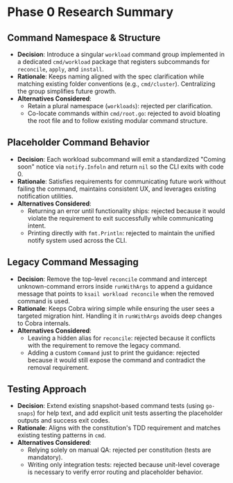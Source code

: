 # Phase 0 Research Summary

## Command Namespace & Structure

- **Decision**: Introduce a singular `workload` command group implemented in a dedicated `cmd/workload` package that registers subcommands for `reconcile`, `apply`, and `install`.
- **Rationale**: Keeps naming aligned with the spec clarification while matching existing folder conventions (e.g., `cmd/cluster`). Centralizing the group simplifies future growth.
- **Alternatives Considered**:
  - Retain a plural namespace (`workloads`): rejected per clarification.
  - Co-locate commands within `cmd/root.go`: rejected to avoid bloating the root file and to follow existing modular command structure.

## Placeholder Command Behavior

- **Decision**: Each workload subcommand will emit a standardized "Coming soon" notice via `notify.Infoln` and return `nil` so the CLI exits with code 0.
- **Rationale**: Satisfies requirements for communicating future work without failing the command, maintains consistent UX, and leverages existing notification utilities.
- **Alternatives Considered**:
  - Returning an error until functionality ships: rejected because it would violate the requirement to exit successfully while communicating intent.
  - Printing directly with `fmt.Println`: rejected to maintain the unified notify system used across the CLI.

## Legacy Command Messaging

- **Decision**: Remove the top-level `reconcile` command and intercept unknown-command errors inside `runWithArgs` to append a guidance message that points to `ksail workload reconcile` when the removed command is used.
- **Rationale**: Keeps Cobra wiring simple while ensuring the user sees a targeted migration hint. Handling it in `runWithArgs` avoids deep changes to Cobra internals.
- **Alternatives Considered**:
  - Leaving a hidden alias for `reconcile`: rejected because it conflicts with the requirement to remove the legacy command.
  - Adding a custom `Command` just to print the guidance: rejected because it would still expose the command and contradict the removal requirement.

## Testing Approach

- **Decision**: Extend existing snapshot-based command tests (using `go-snaps`) for help text, and add explicit unit tests asserting the placeholder outputs and success exit codes.
- **Rationale**: Aligns with the constitution's TDD requirement and matches existing testing patterns in `cmd`.
- **Alternatives Considered**:
  - Relying solely on manual QA: rejected per constitution (tests are mandatory).
  - Writing only integration tests: rejected because unit-level coverage is necessary to verify error routing and placeholder behavior.
